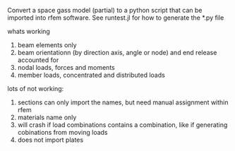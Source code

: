 Convert a space gass model (partial) to a python script that can be imported into rfem software.
See runtest.jl for how to generate the *.py file

whats working
1) beam elements only
2) beam orientationn (by direction axis, angle or node) and end release accounted for
3) nodal loads, forces and moments
4) member loads, concentrated and distributed loads 

lots of not working:
1) sections can only import the names, but need manual assignment within rfem
2) materials name only
3) will crash if load combinations contains a combination, like if generating cobinations from moving loads
4) does not import plates 
